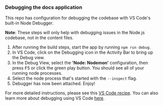 ### Debugging the docs application


This repo has configuration for debugging the codebase with VS Code's built-in Node Debugger.

**Note**: These steps will only help with debugging issues in the Node.js codebase, not in the content files.

1. After running the build steps, start the app by running `npm run debug`.
1. In VS Code, click on the Debugging icon in the Activity Bar to bring up the Debug view.
1. In the Debug View, select the **'Node: Nodemon'** configuration, then press <kbd>F5</kbd> or click the green play button. You should see all of your running node processes.
1. Select the node process that's started with the `--inspect` flag.
1. Debugger has now been attached. Enjoy!

For more detailed instructions, please see this [VS Code recipe](https://github.com/Microsoft/vscode-recipes/tree/master/nodemon). You can also learn more about debugging using VS Code [here](https://code.visualstudio.com/docs/editor/debugging).
